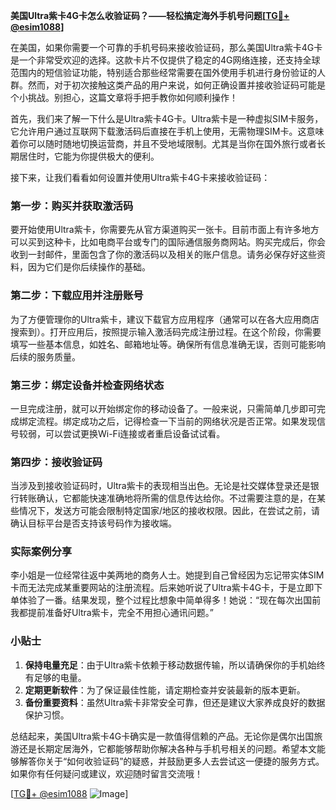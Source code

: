 **美国Ultra紫卡4G卡怎么收验证码？——轻松搞定海外手机号问题[[TG💪+ @esim1088](https://t.me/s/esim1088)]**

在美国，如果你需要一个可靠的手机号码来接收验证码，那么美国Ultra紫卡4G卡是一个非常受欢迎的选择。这款卡片不仅提供了稳定的4G网络连接，还支持全球范围内的短信验证功能，特别适合那些经常需要在国外使用手机进行身份验证的人群。然而，对于初次接触这类产品的用户来说，如何正确设置并接收验证码可能是个小挑战。别担心，这篇文章将手把手教你如何顺利操作！

首先，我们来了解一下什么是Ultra紫卡4G卡。Ultra紫卡是一种虚拟SIM卡服务，它允许用户通过互联网下载激活码后直接在手机上使用，无需物理SIM卡。这意味着你可以随时随地切换运营商，并且不受地域限制。尤其是当你在国外旅行或者长期居住时，它能为你提供极大的便利。

接下来，让我们看看如何设置并使用Ultra紫卡4G卡来接收验证码：

### 第一步：购买并获取激活码
要开始使用Ultra紫卡，你需要先从官方渠道购买一张卡。目前市面上有许多地方可以买到这种卡，比如电商平台或专门的国际通信服务商网站。购买完成后，你会收到一封邮件，里面包含了你的激活码以及相关的账户信息。请务必保存好这些资料，因为它们是你后续操作的基础。

### 第二步：下载应用并注册账号
为了方便管理你的Ultra紫卡，建议下载官方应用程序（通常可以在各大应用商店搜索到）。打开应用后，按照提示输入激活码完成注册过程。在这个阶段，你需要填写一些基本信息，如姓名、邮箱地址等。确保所有信息准确无误，否则可能影响后续的服务质量。

### 第三步：绑定设备并检查网络状态
一旦完成注册，就可以开始绑定你的移动设备了。一般来说，只需简单几步即可完成绑定流程。绑定成功之后，记得检查一下当前的网络状况是否正常。如果发现信号较弱，可以尝试更换Wi-Fi连接或者重启设备试试看。

### 第四步：接收验证码
当涉及到接收验证码时，Ultra紫卡的表现相当出色。无论是社交媒体登录还是银行转账确认，它都能快速准确地将所需的信息传达给你。不过需要注意的是，在某些情况下，发送方可能会限制特定国家/地区的接收权限。因此，在尝试之前，请确认目标平台是否支持该号码作为接收端。

### 实际案例分享
李小姐是一位经常往返中美两地的商务人士。她提到自己曾经因为忘记带实体SIM卡而无法完成某重要网站的注册流程。后来她听说了Ultra紫卡4G卡，于是立即下单体验了一番。结果发现，整个过程比想象中简单得多！她说：“现在每次出国前我都提前准备好Ultra紫卡，完全不用担心通讯问题。”

### 小贴士
1. **保持电量充足**：由于Ultra紫卡依赖于移动数据传输，所以请确保你的手机始终有足够的电量。
2. **定期更新软件**：为了保证最佳性能，请定期检查并安装最新的版本更新。
3. **备份重要资料**：虽然Ultra紫卡非常安全可靠，但还是建议大家养成良好的数据保护习惯。

总结起来，美国Ultra紫卡4G卡确实是一款值得信赖的产品。无论你是偶尔出国旅游还是长期定居海外，它都能够帮助你解决各种与手机号相关的问题。希望本文能够解答你关于“如何收验证码”的疑惑，并鼓励更多人去尝试这一便捷的服务方式。如果你有任何疑问或建议，欢迎随时留言交流哦！

[[TG💪+ @esim1088](https://t.me/s/esim1088) ![Image](https://i.postimg.cc/4NQfJmqS/Snipaste-2025-05-13-00-14-12.png)]